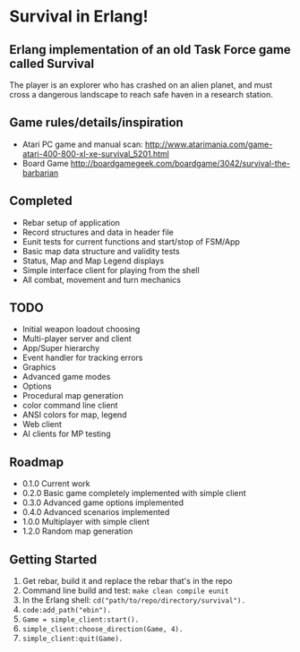 # Survival in Erlang!
## Erlang implementation of an old Task Force game called Survival

The player is an explorer who has crashed on an alien planet, and must
cross a dangerous landscape to reach safe haven in a research station.

## Game rules/details/inspiration
 * Atari PC game and manual scan: http://www.atarimania.com/game-atari-400-800-xl-xe-survival_5201.html
 * Board Game http://boardgamegeek.com/boardgame/3042/survival-the-barbarian

## Completed
 * Rebar setup of application
 * Record structures and data in header file
 * Eunit tests for current functions and start/stop of FSM/App
 * Basic map data structure and validity tests
 * Status, Map and Map Legend displays
 * Simple interface client for playing from the shell
 * All combat, movement and turn mechanics
 
## TODO
 * Initial weapon loadout choosing
 * Multi-player server and client
 * App/Super hierarchy
 * Event handler for tracking errors
 * Graphics
 * Advanced game modes
 * Options
 * Procedural map generation
 * color command line client
 * ANSI colors for map, legend
 * Web client
 * AI clients for MP testing
 
## Roadmap
 * 0.1.0 Current work
 * 0.2.0 Basic game completely implemented with simple client
 * 0.3.0 Advanced game options implemented
 * 0.4.0 Advanced scenarios implemented
 * 1.0.0 Multiplayer with simple client
 * 1.2.0 Random map generation
 
## Getting Started
 1. Get rebar, build it and replace the rebar that's in the repo
 2. Command line build and test: `make clean compile eunit`
 3. In the Erlang shell: `cd("path/to/repo/directory/survival").` 
 3. `code:add_path("ebin").`
 4. `Game = simple_client:start().`
 5. `simple_client:choose_direction(Game, 4).`
 6. `simple_client:quit(Game).` 
 